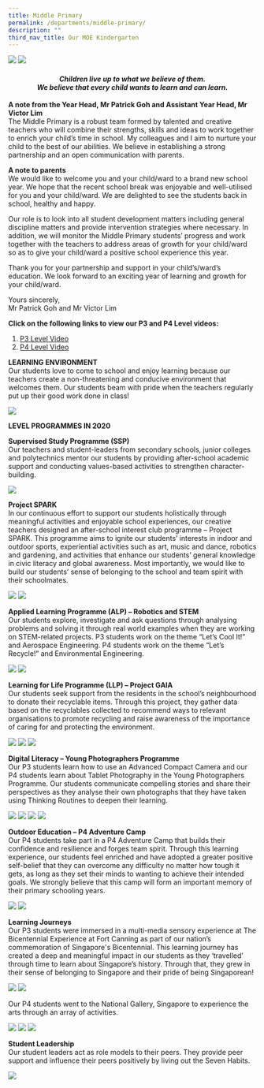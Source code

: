 ```yaml
---
title: Middle Primary
permalink: /departments/middle-primary/
description: ""
third_nav_title: Our MOE Kindergarten
---
```

<img src="/images/IMG_8407E-min.jpg">
<img src="/images/YH-Patrick-AYH-Victor_2020_8398-Final-min.jpg">
<h4 style="text-align: center;"><strong><em>Children live up to what we believe of them.<br /></em></strong><strong><em>We believe that every child wants to learn and can learn.</em></strong></h4>
<p><strong>A note from the Year Head, Mr Patrick Goh and Assistant Year Head, Mr Victor Lim<br /></strong>The Middle Primary is a robust team formed by talented and creative teachers who will combine their strengths, skills and ideas to work together to enrich your child&rsquo;s time in school. My colleagues and I aim to nurture your child to the best of our abilities. We believe in establishing a strong partnership and an open communication with parents.</p>
<p><strong>A note to parents&nbsp;<br /></strong>We would like to welcome you and your child/ward to a brand new school year. We hope that the recent school break was enjoyable and well-utilised for you and your child/ward. We are delighted to see the students back in school, healthy and happy.</p>
<p>Our role is to look into all student development matters including general discipline matters and provide intervention strategies where necessary. In addition, we will monitor the Middle Primary students&rsquo; progress and work together with the teachers to address areas of growth for your child/ward so as to give your child/ward a positive school experience this year.</p>
<p>Thank you for your partnership and support in your child&rsquo;s/ward&rsquo;s education. We look forward to an exciting year of learning and growth for your child/ward.</p>
<p>Yours sincerely,<br />Mr Patrick Goh and Mr Victor Lim</p>
<p><strong>Click on the following links to view our P3 and P4 Level videos:</strong></p>
<ol>
<li><a href="https://youtu.be/JMqjCL_w0bM" target="_blank" rel="noopener">P3 Level Video</a></li>
<li><a href="https://youtu.be/zciUA4uToso" target="_blank" rel="noopener">P4 Level Video</a></li>
</ol>
<p><strong>LEARNING ENVIRONMENT<br /></strong>Our students love to come to school and enjoy learning because our teachers create a non-threatening and conducive environment that welcomes them. Our students beam with pride when the teachers regularly put up their good work done in class!</p>
<img src="/images/middle1.png">
<p><strong>LEVEL PROGRAMMES IN 2020</strong></p>
<p><strong>Supervised Study Programme (SSP)<br /></strong>Our teachers and student-leaders from secondary schools, junior colleges and polytechnics mentor our students by providing after-school academic support and conducting values-based activities to strengthen character-building.</p>
<img src="/images/middle2.png">
<p><strong>Project SPARK<br /></strong>In our continuous effort to support our students holistically through meaningful activities and enjoyable school experiences, our creative teachers designed an after-school interest club programme &ndash; Project SPARK. This programme aims to ignite our students&rsquo; interests in indoor and outdoor sports, experiential activities such as art, music and dance, robotics and gardening, and activities that enhance our students&rsquo; general knowledge in civic literacy and global awareness. Most importantly, we would like to build our students&rsquo; sense of belonging to the school and team spirit with their schoolmates.</p>
<img src="/images/middle3.png">
<img src="/images/middle4.png">
<p><strong>Applied Learning Programme (ALP) &ndash; Robotics and STEM<br /></strong>Our students explore, investigate and ask questions through analysing problems and solving it through real world examples when they are working on STEM-related projects. P3 students work on the theme &ldquo;Let&rsquo;s Cool It!&rdquo; and Aerospace Engineering. P4 students work on the theme &ldquo;Let&rsquo;s Recycle!&rdquo; and Environmental Engineering.</p>
<img src="/images/11-1-1024x768.jpg">
<img src="/images/middle5.png">
<p><strong>Learning for Life Programme (LLP) &ndash; Project GAIA<br /></strong>Our students seek support from the residents in the school&rsquo;s neighbourhood to donate their recyclable items. Through this project, they gather data based on the recyclables collected to recommend ways to relevant organisations to promote recycling and raise awareness of the importance of caring for and protecting the environment.</p>
<img src="/images/18-1024x576.jpg">
<img src="/images/middle6.png">
<img src="/images/middle7.png">
<p><strong>Digital Literacy &ndash; Young Photographers Programme<br /></strong>Our P3 students learn how to use an Advanced Compact Camera and our P4 students learn about Tablet Photography in the Young Photographers Programme. Our students communicate compelling stories and share their perspectives as they analyse their own photographs that they have taken using Thinking Routines to deepen their learning.</p>
<img src="/images/25-1-1024x683.jpg">
<img src="/images/21-1024x768.jpg">
<img src="/images/middle8.png">
<img src="/images/24-1024x683.jpg">
<p><strong>Outdoor Education &ndash; P4 Adventure Camp<br /></strong>Our P4 students take part in a P4 Adventure Camp that builds their confidence and resilience and forges team spirit. Through this learning experience, our students feel enriched and have adopted a greater positive self-belief that they can overcome any difficulty no matter how tough it gets, as long as they set their minds to wanting to achieve their intended goals. We strongly believe that this camp will form an important memory of their primary schooling years.</p>
<img src="/images/29-1024x576.jpg">
<img src="/images/middle9.png">
<p><strong>Learning Journeys<br /></strong>Our P3 students were immersed in a multi-media sensory experience at The Bicentennial Experience at Fort Canning as part of our nation&rsquo;s commemoration of Singapore's Bicentennial. This learning journey has created a deep and meaningful impact in our students as they &lsquo;travelled&rsquo; through time to learn about Singapore&rsquo;s history. Through that, they grew in their sense of belonging to Singapore and their pride of being Singaporean!</p>
<img src="/images/33-1024x768.jpg">
<img src="/images/middle10.png">
<p>Our P4 students went to the National Gallery, Singapore to experience the arts through an array of activities.</p>
<img src="/images/38-1024x768.jpg">
<img src="/images/middle11.png">
<img src="/images/36-1024x768.jpg">
<p><strong>Student Leadership<br /></strong>Our student leaders act as role models to their peers. They provide peer support and influence their peers positively by living out the Seven Habits.</p>
<img src="/images/40-1024x768.jpg">